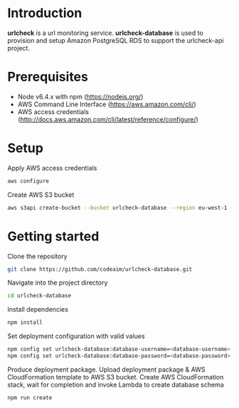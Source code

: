 # Introduction
**urlcheck** is a url monitoring service.
**urlcheck-database** is used to provision and setup Amazon PostgreSQL RDS to support the urlcheck-api project.

# Prerequisites
- Node v6.4.x with npm (https://nodejs.org/)
- AWS Command Line Interface (https://aws.amazon.com/cli/)
- AWS access credentials (http://docs.aws.amazon.com/cli/latest/reference/configure/)

# Setup
Apply AWS access credentials
```bash
aws configure
```

Create AWS S3 bucket
```bash
aws s3api create-bucket --bucket urlcheck-database --region eu-west-1 --create-bucket-configuration LocationConstraint=eu-west-1
```

# Getting started
Clone the repository
```bash
git clone https://github.com/codeaim/urlcheck-database.git
```

Navigate into the project directory
```bash
cd urlcheck-database
```

Install dependencies
```bash
npm install
```

Set deployment configuration with valid values
```bash
npm config set urlcheck-database:database-username=<database-username>
npm config set urlcheck-database:database-password=<database-password>
```

Produce deployment package. Upload deployment package & AWS CloudFormation template to AWS S3 bucket. Create AWS CloudFormation stack, wait for completion and invoke Lambda to create database schema
```bash
npm run create
```
